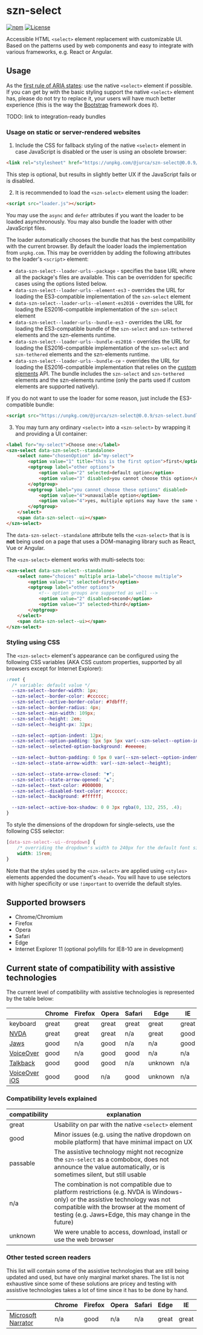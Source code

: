 # szn-select

[![npm](http://img.shields.io/npm/v/@jurca/szn-select.svg)](https://www.npmjs.com/package/@jurca/szn-select)
[![License](https://img.shields.io/npm/l/@jurca/szn-select.svg)](https://github.com/jurca/szn-select/blob/master/LICENSE)

Accessible HTML `<select>` element replacement with customizable UI. Based on
the patterns used by web components and easy to integrate with various
frameworks, e.g. React or Angular.

## Usage

As the [first rule of ARIA states](https://www.w3.org/TR/using-aria/#rule1):
use the native `<select>` element if possible. If you can get by with the
basic styling support the native `<select>` element has, please do not try to
replace it, your users will have much better experience (this is the way the
[Bootstrap](https://getbootstrap.com/docs/4.0/components/forms/#select-menu)
framework does it).

TODO: link to integration-ready bundles

### Usage on static or server-rendered websites

1. Include the CSS for fallback styling of the native `<select>` element in
case JavaScript is disabled or the user is using an obsolete browser:

```html
<link rel="stylesheet" href="https://unpkg.com/@jurca/szn-select@0.0.9/szn-select-nojs.css" media="all">
```

This step is optional, but results in slightly better UX if the JavaScript
fails or is disabled.

2. It is recommended to load the `<szn-select>` element using the loader:

```html
<script src="loader.js"></script>
```

You may use the `async` and `defer` attributes if you want the loader to be
loaded asynchronously. You may also bundle the loader with other JavaScript
files.

The loader automatically chooses the bundle that has the best compatibility
with the current browser. By default the loader loads the implementation from
`unpkg.com`. This may be overridden by adding the following attributes to the
loader's `<script>` element:

* `data-szn-select--loader-urls--package` - specifies the base URL where all
  the package's files are available. This can be overridden for specific cases
  using the options listed below.
* `data-szn-select--loader-urls--element-es3` - overrides the URL for loading
  the ES3-compatible implementation of the `szn-select` element
* `data-szn-select--loader-urls--element-es2016` - overrides the URL for
  loading the ES2016-compatible implementation of the `szn-select` element
* `data-szn-select--loader-urls--bundle-es3` - overrides the URL for loading
  the ES3-compatible bundle of the `szn-select` and `szn-tethered` elements
  and the szn-elements runtime.
* `data-szn-select--loader-urls--bundle-es2016` - overrides the URL for
  loading the ES2016-compatible implementation of the `szn-select` and
  `szn-tethered` elements and the szn-elements runtime.
* `data-szn-select--loader-urls--bundle-ce` - overrides the URL for loading
  the ES2016-compatible implementation that relies on the
  [custom elements](https://mdn.io/Window/customElements) API. The bundle
  includes the `szn-select` and `szn-tethered` elements and the szn-elements
  runtime (only the parts used if custom elements are supported natively).

If you do not want to use the loader for some reason, just include the
ES3-compatible bundle:

```html
<script src="https://unpkg.com/@jurca/szn-select@0.0.9/szn-select.bundle.es3.min.js"></script>
```

3. You may turn any ordinary `<select>` into a `<szn-select>` by wrapping it
and providing a UI container:

```html
<label for="my-select">Choose one:</label>
<szn-select data-szn-select--standalone>
    <select name="chosenOption" id="my-select">
        <option value="1" title="this is the first option">first</option>
        <optgroup label="other options">
            <option value="2" selected>default option</option>
            <option value="3" disabled>you cannot choose this option</option>
        </optgroup>
        <optgroup label="you cannot choose these options" disabled>
            <option value="4">unavailable option</option>
            <option value="4">yes, multiple options may have the same value</option>
        </optgroup>
    </select>
    <span data-szn-select--ui></span>
</szn-select>
```

The `data-szn-select--standalone` attribute tells the `<szn-select>` that is
is **not** being used on a page that uses a DOM-managing library such as
React, Vue or Angular.

The `<szn-select>` element works with multi-selects too:

```html
<szn-select data-szn-select--standalone>
    <select name="choices" multiple aria-label="choose multiple">
        <option value="1" selected>first</option>
        <optgroup label="other options">
            <!-- option groups are supported as well -->
            <option value="2" disabled>second</option>
            <option value="3" selected>third</option>
        </optgroup>
    </select>
    <span data-szn-select--ui></span>
</szn-select>
```

### Styling using CSS

The `<szn-select>` element's appearance can be configured using the following
CSS variables (AKA CSS custom properties, supported by all browsers except for
Internet Explorer):

```css
:root {
  /* variable: default value */
  --szn-select--border-width: 1px;
  --szn-select--border-color: #cccccc;
  --szn-select--active-border-color: #7dbfff;
  --szn-select--border-radius: 4px;
  --szn-select--min-width: 109px;
  --szn-select--height: 2em;
  --szn-select--height-px: 32px;

  --szn-select--option-indent: 12px;
  --szn-select--option-padding: 5px 5px 5px var(--szn-select--option-indent);
  --szn-select--selected-option-background: #eeeeee;

  --szn-select--button-padding: 0 5px 0 var(--szn-select--option-indent);
  --szn-select--state-arrow-width: var(--szn-select--height);

  --szn-select--state-arrow-closed: "▼";
  --szn-select--state-arrow-opened: "▲";
  --szn-select--text-color: #000000;
  --szn-select--disabled-text-color: #cccccc;
  --szn-select--background: #ffffff;

  --szn-select--active-box-shadow: 0 0 3px rgba(0, 132, 255, .4);
}
``` 

To style the dimensions of the dropdown for single-selects, use the following
CSS selector:

```css
[data-szn-select--ui--dropdown] {
    /* overriding the dropdown's width to 240px for the default font size of 16px */
    width: 15rem;
}
```

Note that the styles used by the `<szn-select>` are applied using `<styles>`
elements appended the document's `<head>`. You will have to use selectors with
higher specificity or use `!important` to override the default styles.

## Supported browsers

* Chrome/Chromium
* Firefox
* Opera
* Safari
* Edge
* Internet Explorer 11 (optional polyfills for IE8-10 are in development)

## Current state of compatibility with assistive technologies

The current level of compatibility with assistive technologies is represented by the table below:

&nbsp;                                                                                       | Chrome | Firefox | Opera | Safari | Edge    | IE
---------------------------------------------------------------------------------------------|--------|---------|-------|--------|---------|---
keyboard                                                                                     | great  | great   | great | great  | great   | great
[NVDA](https://www.nvaccess.org/)                                                            | great  | great   | great | n/a    | great   | good
[Jaws](http://www.freedomscientific.com/Products/Blindness/JAWS)                             | good   | n/a     | good  | n/a    | n/a     | good
[VoiceOver](https://www.apple.com/accessibility/mac/vision/)                                 | good   | n/a     | good  | good   | n/a     | n/a
[Talkback](https://play.google.com/store/apps/details?id=com.google.android.marvin.talkback) | good   | good    | good  | n/a    | unknown | n/a
[VoiceOver iOS](https://www.apple.com/accessibility/iphone/vision/)                          | good   | good    | n/a   | good   | unknown | n/a

### Compatibility levels explained

compatibility | explanation
--------------|------------
great         | Usability on par with the native `<select>` element
good          | Minor issues (e.g. using the native dropdown on mobile platform) that have minimal impact on UX
passable      | The assistive technology might not recognize the `szn-select` as a combobox, does not announce the value automatically, or is sometimes silent, but still usable
n/a           | The combination is not compatible due to platform restrictions (e.g. NVDA is Windows-only) or the assistive technology was not compatible with the browser at the moment of testing (e.g. Jaws+Edge, this may change in the future)
unknown       | We were unable to access, download, install or use the web browser

### Other tested screen readers

This list will contain some of the assistive technologies that are still being
updated and used, but have only marginal market shares. The list is not
exhaustive since some of these solutions are pricey and testing with assistive
technologies takes a lot of time since it has to be done by hand.

&nbsp; | Chrome | Firefox | Opera | Safari | Edge | IE
-------|--------|---------|-------|--------|------|---
[Microsoft Narrator](https://support.microsoft.com/ha-latn-ng/help/22798/windows-10-narrator-get-started) | n/a | good | n/a | n/a | great | great
